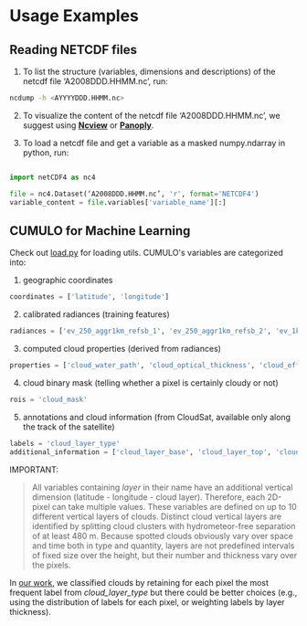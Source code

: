 # Usage Examples

## Reading NETCDF files

1. To list the structure (variables, dimensions and descriptions) of the netcdf file ‘A2008DDD.HHMM.nc’, run:

```bash
ncdump -h <AYYYYDDD.HHMM.nc>
```

2. To visualize the content of the netcdf file ‘A2008DDD.HHMM.nc’, we suggest using [**Ncview**](http://meteora.ucsd.edu/~pierce/ncview_home_page.html) or [**Panoply**](https://www.giss.nasa.gov/tools/panoply/download/).

3. To load a netcdf file and get a variable as a masked numpy.ndarray in python, run:

```python

import netCDF4 as nc4

file = nc4.Dataset(‘A2008DDD.HHMM.nc’, 'r', format='NETCDF4')
variable_content = file.variables['variable_name'][:]

```

## CUMULO for Machine Learning

Check out [load.py](load.py) for loading utils.
CUMULO's variables are categorized into:

1. geographic coordinates

```python
coordinates = ['latitude', 'longitude']
```

2. calibrated radiances (training features)

```python
radiances = ['ev_250_aggr1km_refsb_1', 'ev_250_aggr1km_refsb_2', 'ev_1km_emissive_29', 'ev_1km_emissive_33', 'ev_1km_emissive_34', 'ev_1km_emissive_35', 'ev_1km_emissive_36', 'ev_1km_refsb_26', 'ev_1km_emissive_27', 'ev_1km_emissive_20', 'ev_1km_emissive_21', 'ev_1km_emissive_22', 'ev_1km_emissive_23']
```

3. computed cloud properties (derived from radiances)

```python
properties = ['cloud_water_path', 'cloud_optical_thickness', 'cloud_effective_radius', 'cloud_phase_optical_properties', 'cloud_top_pressure', 'cloud_top_height', 'cloud_top_temperature', 'cloud_emissivity', 'surface_temperature']
```

4. cloud binary mask (telling whether a pixel is certainly cloudy or not)

```python
rois = 'cloud_mask'
```

5. annotations and cloud information (from CloudSat, available only along the track of the satellite) 

```python
labels = 'cloud_layer_type'
additional_information = ['cloud_layer_base', 'cloud_layer_top', 'cloud_type_quality', 'precipitation_flag']
```

IMPORTANT: 

> All variables containing _layer_ in their name have an additional vertical dimension (latitude - longitude - cloud layer). Therefore, each 2D-pixel can take multiple values.
> These variables are defined on up to 10 different vertical layers of clouds.
> Distinct cloud vertical layers are identified by splitting cloud clusters with hydrometeor-free separation of at least 480 m. Because spotted clouds obviously vary over space and time both in type and quantity, layers are not predefined intervals of fixed size over the height, but their number and thickness vary over the pixels. 


In [our work](https://arxiv.org/abs/1911.04227), we classified clouds by retaining for each pixel the most frequent label from *cloud_layer_type* but there could be better choices (e.g., using the distribution of labels for each pixel, or weighting labels by layer thickness).